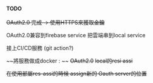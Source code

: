 



#### TODO
~~OAuth2.0 完成 -> 使用HTTPS來獲取金鑰~~

OAuth2.0兼容到firebase service
把雲端串到local service

接上CI/CD服務 (git action?)


~~將服務做成docker : ~~
~~OAuth2.0~~
~~local的resi assi~~

~~在使用部屬res-assi的時候 assign新的 Oauth server的位置~~
